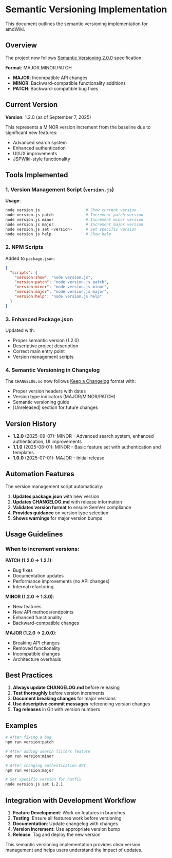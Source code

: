 # Semantic Versioning Implementation

This document outlines the semantic versioning implementation for amdWiki.

## Overview

The project now follows [Semantic Versioning 2.0.0](https://semver.org/) specification:

**Format**: MAJOR.MINOR.PATCH

- **MAJOR**: Incompatible API changes
- **MINOR**: Backward-compatible functionality additions
- **PATCH**: Backward-compatible bug fixes

## Current Version

**Version**: 1.2.0 (as of September 7, 2025)

This represents a MINOR version increment from the baseline due to significant new features:
- Advanced search system
- Enhanced authentication
- UI/UX improvements
- JSPWiki-style functionality

## Tools Implemented

### 1. Version Management Script (`version.js`)

**Usage**:
```bash
node version.js                    # Show current version
node version.js patch              # Increment patch version
node version.js minor              # Increment minor version  
node version.js major              # Increment major version
node version.js set <version>      # Set specific version
node version.js help               # Show help
```

### 2. NPM Scripts

Added to `package.json`:
```json
{
  "scripts": {
    "version:show": "node version.js",
    "version:patch": "node version.js patch",
    "version:minor": "node version.js minor", 
    "version:major": "node version.js major",
    "version:help": "node version.js help"
  }
}
```

### 3. Enhanced Package.json

Updated with:
- Proper semantic version (1.2.0)
- Descriptive project description
- Correct main entry point
- Version management scripts

### 4. Semantic Versioning in Changelog

The `CHANGELOG.md` now follows [Keep a Changelog](https://keepachangelog.com/) format with:
- Proper version headers with dates
- Version type indicators (MAJOR/MINOR/PATCH)
- Semantic versioning guide
- [Unreleased] section for future changes

## Version History

- **1.2.0** (2025-09-07): MINOR - Advanced search system, enhanced authentication, UI improvements
- **1.1.0** (2025-08-01): MINOR - Basic feature set with authentication and templates  
- **1.0.0** (2025-07-01): MAJOR - Initial release

## Automation Features

The version management script automatically:

1. **Updates package.json** with new version
2. **Updates CHANGELOG.md** with release information
3. **Validates version format** to ensure SemVer compliance
4. **Provides guidance** on version type selection
5. **Shows warnings** for major version bumps

## Usage Guidelines

### When to increment versions:

**PATCH (1.2.0 → 1.2.1)**:
- Bug fixes
- Documentation updates
- Performance improvements (no API changes)
- Internal refactoring

**MINOR (1.2.0 → 1.3.0)**:
- New features
- New API methods/endpoints
- Enhanced functionality
- Backward-compatible changes

**MAJOR (1.2.0 → 2.0.0)**:
- Breaking API changes
- Removed functionality
- Incompatible changes
- Architecture overhauls

## Best Practices

1. **Always update CHANGELOG.md** before releasing
2. **Test thoroughly** before version increments
3. **Document breaking changes** for major versions
4. **Use descriptive commit messages** referencing version changes
5. **Tag releases** in Git with version numbers

## Examples

```bash
# After fixing a bug
npm run version:patch

# After adding search filters feature  
npm run version:minor

# After changing authentication API
npm run version:major

# Set specific version for hotfix
node version.js set 1.2.1
```

## Integration with Development Workflow

1. **Feature Development**: Work on features in branches
2. **Testing**: Ensure all features work before versioning
3. **Documentation**: Update changelog with changes
4. **Version Increment**: Use appropriate version bump
5. **Release**: Tag and deploy the new version

This semantic versioning implementation provides clear version management and helps users understand the impact of updates.
